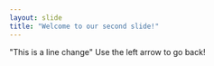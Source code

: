 ```yaml
---
layout: slide
title: "Welcome to our second slide!"
---
```

"This is a line change"
Use the left arrow to go back!
